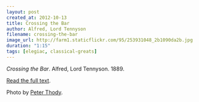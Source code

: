 ```yaml
---
layout: post
created_at: 2012-10-13
title: Crossing the Bar
author: Alfred, Lord Tennyson
filename: crossing-the-bar
image_url: http://farm1.staticflickr.com/95/253931048_2b1090da2b.jpg
duration: "1:15"
tags: [elegiac, classical-greats]
---
```


_Crossing the Bar_.  Alfred, Lord Tennyson.  1889.

[Read the full text](http://www.bartleby.com/42/650.html).

Photo by [Peter Thody](http://www.flickr.com/photos/vambo25/253931048/).
